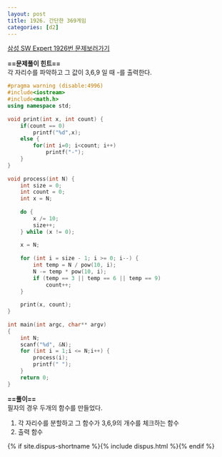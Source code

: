 ```yaml
---
layout: post
title: 1926. 간단한 369게임
categories: [d2]
---
```

[삼성 SW Expert 1926번 문제보러가기](https://swexpertacademy.com/main/code/problem/problemDetail.do?contestProbId=AV5PTeo6AHUDFAUq&categoryId=AV5PTeo6AHUDFAUq&categoryType=CODE)

**==문제풀이 힌트==**<br>
각 자리수를 파악하고 그 값이 3,6,9 일 때 -를 출력한다.<br>

```cpp
#pragma warning (disable:4996)
#include<iostream>
#include<math.h>
using namespace std;
 
void print(int x, int count) {
    if(count == 0)
        printf("%d",x);
    else {
        for(int i=0; i<count; i++)
            printf("-");
    }
}
 
void process(int N) {
    int size = 0;
    int count = 0;
    int x = N;
 
    do {
        x /= 10;
        size++;
    } while (x != 0);
 
    x = N;
 
    for (int i = size - 1; i >= 0; i--) {
        int temp = N / pow(10, i);
        N -= temp * pow(10, i);
        if (temp == 3 || temp == 6 || temp == 9)
            count++;
    }
 
    print(x, count);
}
 
int main(int argc, char** argv)
{
    int N;
    scanf("%d", &N);
    for (int i = 1;i <= N;i++) {
        process(i);
        printf(" ");
    }
    return 0;
}
```

**==풀이==**<br>
필자의 경우 두개의 함수를 만들었다.<br>
1. 각 자리수를 분할하고 그 함수가 3,6,9의 개수를 체크하는 함수<br>
2. 출력 함수<br>

{% if site.dispus-shortname %}{% include dispus.html %}{% endif %}